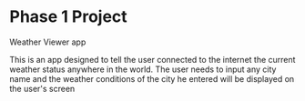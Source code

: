 # Phase 1 Project 
  Weather Viewer app

  This is an app designed to tell the user connected to the internet the current weather status anywhere in the world.
  The user needs to input any city name and the weather conditions of the city he entered will be displayed on the user's screen



